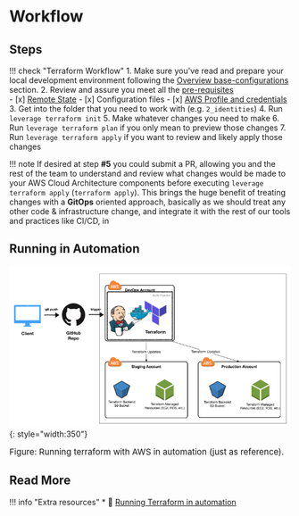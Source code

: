 # Workflow

## Steps 
!!! check "Terraform Workflow"
    1. Make sure you've read and prepare your local development environment following the
    [Overview base-configurations](../base-configuration/overview.md) section.
    2. Review and assure you meet all the [pre-requisites](../base-configuration/repo-le-tf-infra-aws.md)  
        - [x] [Remote State](repo-le-tf-infra-aws-tf-state.md)
        - [x] Configuration files
        - [x] [AWS Profile and credentials](../identities/credentials.md)
    3. Get into the folder that you need to work with (e.g. `2_identities`)
    4. Run `leverage terraform init`
    5. Make whatever changes you need to make
    6. Run `leverage terraform plan` if you only mean to preview those changes
    7. Run `leverage terraform apply` if you want to review and likely apply those changes

!!! note 
    If desired at step **#5** you could submit a PR, allowing you and the rest of the team to 
    understand and review what changes would be made to your AWS Cloud Architecture components before executing 
    `leverage terraform apply` (`terraform apply`). This brings the huge benefit of treating changes with a **GitOps** oriented 
    approach, basically as we should treat any other code & infrastructure change, and integrate it with the 
    rest of our tools and practices like CI/CD, in

## Running in Automation
![leverage-aws-terraform](../../assets/images/diagrams/aws-terraform-automation.png "Terraform"){: style="width:350"}
<figcaption style="font-size:15px">Figure: Running terraform with AWS in automation (just as reference).</figcaption>

## Read More

!!! info "Extra resources"
    * :ledger: [Running Terraform in automation](https://learn.hashicorp.com/terraform/development/running-terraform-in-automation)
    
